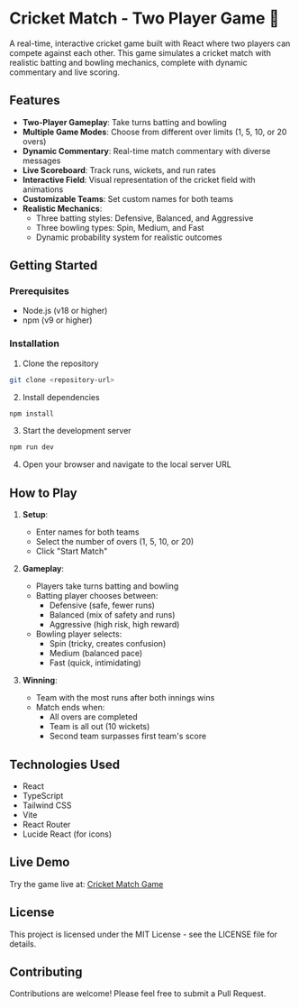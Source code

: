# Cricket Match - Two Player Game 🏏

A real-time, interactive cricket game built with React where two players can compete against each other. This game simulates a cricket match with realistic batting and bowling mechanics, complete with dynamic commentary and live scoring.

## Features

- **Two-Player Gameplay**: Take turns batting and bowling
- **Multiple Game Modes**: Choose from different over limits (1, 5, 10, or 20 overs)
- **Dynamic Commentary**: Real-time match commentary with diverse messages
- **Live Scoreboard**: Track runs, wickets, and run rates
- **Interactive Field**: Visual representation of the cricket field with animations
- **Customizable Teams**: Set custom names for both teams
- **Realistic Mechanics**: 
  - Three batting styles: Defensive, Balanced, and Aggressive
  - Three bowling types: Spin, Medium, and Fast
  - Dynamic probability system for realistic outcomes

## Getting Started

### Prerequisites

- Node.js (v18 or higher)
- npm (v9 or higher)

### Installation

1. Clone the repository
```bash
git clone <repository-url>
```

2. Install dependencies
```bash
npm install
```

3. Start the development server
```bash
npm run dev
```

4. Open your browser and navigate to the local server URL

## How to Play

1. **Setup**:
   - Enter names for both teams
   - Select the number of overs (1, 5, 10, or 20)
   - Click "Start Match"

2. **Gameplay**:
   - Players take turns batting and bowling
   - Batting player chooses between:
     - Defensive (safe, fewer runs)
     - Balanced (mix of safety and runs)
     - Aggressive (high risk, high reward)
   - Bowling player selects:
     - Spin (tricky, creates confusion)
     - Medium (balanced pace)
     - Fast (quick, intimidating)

3. **Winning**:
   - Team with the most runs after both innings wins
   - Match ends when:
     - All overs are completed
     - Team is all out (10 wickets)
     - Second team surpasses first team's score

## Technologies Used

- React
- TypeScript
- Tailwind CSS
- Vite
- React Router
- Lucide React (for icons)

## Live Demo

Try the game live at: [Cricket Match Game](https://magenta-parfait-dd8cba.netlify.app)

## License

This project is licensed under the MIT License - see the LICENSE file for details.

## Contributing

Contributions are welcome! Please feel free to submit a Pull Request.